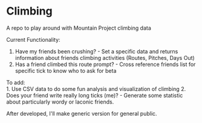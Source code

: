 # Climbing
A repo to play around with Mountain Project climbing data

Current Functionality: 
  1. Have my friends been crushing?
    - Set a specific data and returns information about friends climbing activities (Routes, Pitches, Days Out)
  2. Has a friend climbed this route prompt? 
    - Cross reference friends list for specific tick to know who to ask for beta
  
  
To add:   
    1. Use CSV data to do some fun analysis and visualization of climbing 
    2. Does your friend write really long ticks (me)?
    - Generate some statistic about particularly wordy or laconic friends. 

After developed, I'll make generic version for general public. 
